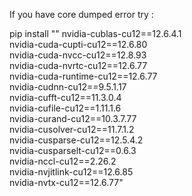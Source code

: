If you have core dumped error try :

pip install "\"
nvidia-cublas-cu12==12.6.4.1 \
nvidia-cuda-cupti-cu12==12.6.80 \
nvidia-cuda-nvcc-cu12==12.8.93 \
nvidia-cuda-nvrtc-cu12==12.6.77 \
nvidia-cuda-runtime-cu12==12.6.77 \
nvidia-cudnn-cu12==9.5.1.17 \
nvidia-cufft-cu12==11.3.0.4 \
nvidia-cufile-cu12==1.11.1.6 \
nvidia-curand-cu12==10.3.7.77 \
nvidia-cusolver-cu12==11.7.1.2 \
nvidia-cusparse-cu12==12.5.4.2 \
nvidia-cusparselt-cu12==0.6.3 \
nvidia-nccl-cu12==2.26.2 \
nvidia-nvjitlink-cu12==12.6.85 \
nvidia-nvtx-cu12==12.6.77"
